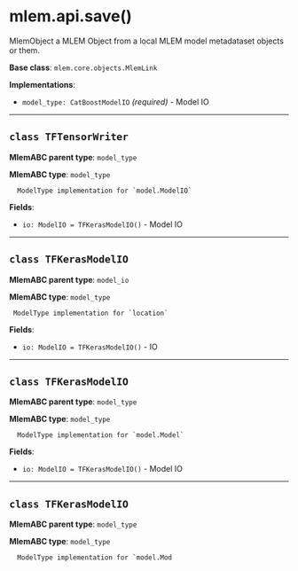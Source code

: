 # mlem.api.save()

MlemObject a MLEM Object from a local MLEM model metadataset objects or them.

**Base class**: `mlem.core.objects.MlemLink`

**Implementations**:

- `model_type: CatBoostModelIO` _(required)_ - Model IO

---

## `class TFTensorWriter`

**MlemABC parent type**: `model_type`

**MlemABC type**: `model_type`

      ModelType implementation for `model.ModelIO`

**Fields**:

- `io: ModelIO = TFKerasModelIO()` - Model IO

---

## `class TFKerasModelIO`

**MlemABC parent type**: `model_io`

**MlemABC type**: `model_type`

     ModelType implementation for `location`

**Fields**:

- `io: ModelIO = TFKerasModelIO()` - IO

---

## `class TFKerasModelIO`

**MlemABC parent type**: `model_type`

**MlemABC type**: `model_type`

      ModelType implementation for `model.Model`

**Fields**:

- `io: ModelIO = TFKerasModelIO()` - Model IO

---

## `class TFKerasModelIO`

**MlemABC parent type**: `model_type`

**MlemABC type**: `model_type`

      ModelType implementation for `model.Mod
